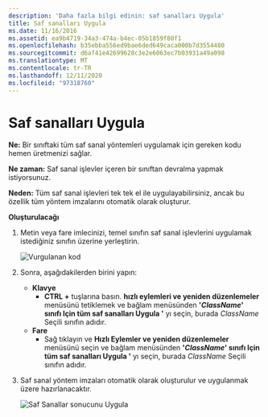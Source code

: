 ```yaml
---
description: 'Daha fazla bilgi edinin: saf sanalları Uygula'
title: Saf sanalları Uygula
ms.date: 11/16/2016
ms.assetid: ea9b4719-34a3-474a-b4ec-05b1859f80f1
ms.openlocfilehash: b35ebba556ed9bae6ded649caca000b7d3554480
ms.sourcegitcommit: d6af41e42699628c3e2e6063ec7b03931a49a098
ms.translationtype: MT
ms.contentlocale: tr-TR
ms.lasthandoff: 12/11/2020
ms.locfileid: "97318760"
---
```

# <a name="implement-pure-virtuals"></a>Saf sanalları Uygula

**Ne:** Bir sınıftaki tüm saf sanal yöntemleri uygulamak için gereken kodu hemen üretmenizi sağlar.

**Ne zaman:** Saf sanal işlevler içeren bir sınıftan devralma yapmak istiyorsunuz.

**Neden:** Tüm saf sanal işlevleri tek tek el ile uygulayabilirsiniz, ancak bu özellik tüm yöntem imzalarını otomatik olarak oluşturur.

**Oluşturulacağı**

1. Metin veya fare imlecinizi, temel sınıfın saf sanal işlevlerini uygulamak istediğiniz sınıfın üzerine yerleştirin.

   ![Vurgulanan kod](images/virtuals_highlight.png)

1. Sonra, aşağıdakilerden birini yapın:
   * **Klavye**
     * **CTRL +** tuşlarına basın. **hızlı eylemleri ve yeniden düzenlemeler** menüsünü tetiklemek ve bağlam menüsünden **'*ClassName*' sınıfı Için tüm saf sanalları Uygula '** yı seçin, burada *ClassName* Seçili sınıfın adıdır.
   * **Fare**
     * Sağ tıklayın ve **Hızlı Eylemler ve yeniden düzenlemeler** menüsünü seçin ve bağlam menüsünden **'*ClassName*' sınıfı Için tüm saf sanalları Uygula '** yı seçin, burada *ClassName* Seçili sınıfın adıdır.

1. Saf sanal yöntem imzaları otomatik olarak oluşturulur ve uygulanmak üzere hazırlanacaktır.

   ![Saf Sanallar sonucunu Uygula](images/virtuals_result.png)
